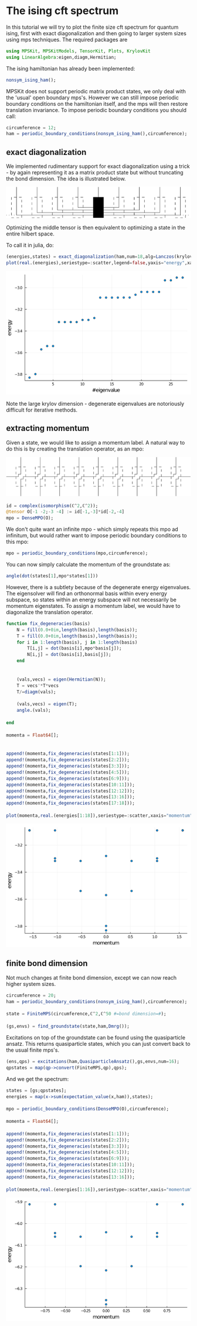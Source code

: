 # The ising cft spectrum

In this tutorial we will try to plot the finite size cft spectrum for quantum ising, first with exact diagonalization and then going to larger system sizes using mps techniques. The required packages are

```julia
using MPSKit, MPSKitModels, TensorKit, Plots, KrylovKit
using LinearAlgebra:eigen,diagm,Hermitian;
```

The ising hamiltonian has already been implemented:
```julia
nonsym_ising_ham();
```

MPSKit does not support periodic matrix product states, we only deal with the 'usual' open boundary mps's. However we can still impose periodic boundary conditions on the hamiltonian itself, and the mps will then restore translation invariance. To impose periodic boundary conditions you should call:

```julia
circumference = 12;
ham = periodic_boundary_conditions(nonsym_ising_ham(),circumference);
```
## exact diagonalization

We implemented rudimentary support for exact diagonalization using a trick - by again representing it as a matrix product state but without truncating the bond dimension. The idea is illustrated below.

![](ed_diagram.png)

Optimizing the middle tensor is then equivalent to optimizing a state in the entire hilbert space.

To call it in julia, do:
```julia
(energies,states) = exact_diagonalization(ham,num=18,alg=Lanczos(krylovdim=200));
plot(real.(energies),seriestype=:scatter,legend=false,yaxis="energy",xaxis="#eigenvalue")
```

![](ising_cft_en.png)

Note the large krylov dimension - degenerate eigenvalues are notoriously difficult for iterative methods.

## extracting momentum

Given a state, we would like to assign a momentum label. A natural way to do this is by creating the translation operator, as an mpo:

![](translation_mpo.png)

```julia
id = complex(isomorphism(ℂ^2,ℂ^2));
@tensor O[-1 -2;-3 -4] := id[-1,-3]*id[-2,-4]
mpo = DenseMPO(O);
```

We don't quite want an infinite mpo - which simply repeats this mpo ad infinitum, but would rather want to impose periodic boundary conditions to this mpo:

```julia
mpo = periodic_boundary_conditions(mpo,circumference);
```

You can now simply calculate the momentum of the groundstate as:
```julia
angle(dot(states[1],mpo*states[1]))
```

However, there is a subtlety because of the degenerate energy eigenvalues. The eigensolver will find an orthonormal basis within every energy subspace, so states within an energy subspace will not necessarily be momentum eigenstates. To assign a momentum label, we would have to diagonalize the translation operator.

```julia
function fix_degeneracies(basis)
    N = fill(0.0+0im,length(basis),length(basis));
    T = fill(0.0+0im,length(basis),length(basis));
    for i in 1:length(basis), j in 1:length(basis)
        T[i,j] = dot(basis[i],mpo*basis[j]);
        N[i,j] = dot(basis[i],basis[j]);
    end


    (vals,vecs) = eigen(Hermitian(N));
    T = vecs'*T*vecs
    T/=diagm(vals);

    (vals,vecs) = eigen(T);
    angle.(vals);

end

momenta = Float64[];


append!(momenta,fix_degeneracies(states[1:1]));
append!(momenta,fix_degeneracies(states[2:2]));
append!(momenta,fix_degeneracies(states[3:3]));
append!(momenta,fix_degeneracies(states[4:5]));
append!(momenta,fix_degeneracies(states[6:9]));
append!(momenta,fix_degeneracies(states[10:11]));
append!(momenta,fix_degeneracies(states[12:12]));
append!(momenta,fix_degeneracies(states[13:16]));
append!(momenta,fix_degeneracies(states[17:18]));

plot(momenta,real.(energies[1:18]),seriestype=:scatter,xaxis="momentum",yaxis="energy",legend=false)
```

![](ed_spectrum.png)

## finite bond dimension

Not much changes at finite bond dimension, except we can now reach higher system sizes.

```julia
circumference = 20;
ham = periodic_boundary_conditions(nonsym_ising_ham(),circumference);

state = FiniteMPS(circumference,ℂ^2,ℂ^50 #=bond dimension=#);

(gs,envs) = find_groundstate(state,ham,Dmrg());
```

Excitations on top of the groundstate can be found using the quasiparticle ansatz. This returns quasiparticle states, which you can just convert back to the usual finite mps's.

```julia
(ens,qps) = excitations(ham,QuasiparticleAnsatz(),gs,envs,num=16);
qpstates = map(qp->convert(FiniteMPS,qp),qps);
```

And we get the spectrum:

```julia
states = [gs;qpstates];
energies = map(x->sum(expectation_value(x,ham)),states);

mpo = periodic_boundary_conditions(DenseMPO(O),circumference);

momenta = Float64[];

append!(momenta,fix_degeneracies(states[1:1]));
append!(momenta,fix_degeneracies(states[2:2]));
append!(momenta,fix_degeneracies(states[3:3]));
append!(momenta,fix_degeneracies(states[4:5]));
append!(momenta,fix_degeneracies(states[6:9]));
append!(momenta,fix_degeneracies(states[10:11]));
append!(momenta,fix_degeneracies(states[12:12]));
append!(momenta,fix_degeneracies(states[13:16]));

plot(momenta,real.(energies[1:16]),seriestype=:scatter,xaxis="momentum",yaxis="energy",legend=false)
```

![](qp_spectrum.png)

